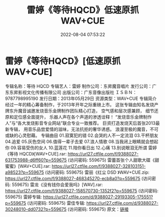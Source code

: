 ﻿---
title: 雷婷《等待HQCD》低速原抓WAV+CUE
date: 2022-08-04 07:53:22
categories: WAV车载音乐、镜像
tags: 华语中文
---
# 雷婷《等待HQCD》[低速原抓WAV+CUE]

专辑名称：等待 HQCD
专辑艺人：雷婷
制作公司：东昇魔音唱片
发行公司：广东东昇影视文化传播有限公司
出版公司：广东音像出版社
ＩＳＢＮ：9787798995190
发行日期：2013年05月29日
资源类型：WAV+CUE
专辑简介
经过一年的精心筹备制作，于2013年开年之际重磅上市。
这张专辑由知名发烧产牌东升魔音诚邀发烧音乐金牌制作团队精心打造，
空气感和层次感兼顾，
细节还原和定位感全面提升，
乐器人声在各个声道的渗透诠释！
“发烧音乐金牌制作人”与“各大发烧影音专业网站”联合专业一致推荐。
巨资打造发烧天后首张2013最新专辑，
用音乐品尝爱情的滋味，无法抗拒的奢华诱惑。
浪漫至极的魔音，不可或缺的心灵慰藉。
专辑曲目
01.寂寞犯的错
02.会哭的人不一定流泪
03.干杯朋友
04.追爱
05.灰色空间
06.值得一辈子去爱
07.浪人情歌
08.当我闭上眼睛就会想起你
09.容易受伤的女人
10.蓝莲花
11.陪你看日出
12.心痛
13.别说眼泪无所谓
雷婷《等待 HQCD》[WAV+CUE].rar: https://url27.ctfile.com/f/9388027-631753988-d6ff60?p=559675
(访问密码: 559675)
雷蕾首张个人甜歌大碟《甜蜜蜜》[WAV+CUE].rar: https://url27.ctfile.com/f/9388027-328103151-a98523?p=559675
(访问密码: 559675)
雷丽《红尘 DSD 》WAV+CUE.zip: https://url27.ctfile.com/f/9388027-468345270-ecb8a0?p=559675
(访问密码: 559675)
雷龙《没有钱你会爱我吗》[WAV].rar: https://url27.ctfile.com/f/9388027-158570730-1352f2?p=559675
(访问密码: 559675)
雷婷专辑: https://url27.ctfile.com/d/9388027-29193305-175551?p=559675
(访问密码: 559675)
雷佳专辑: https://url27.ctfile.com/d/9388027-30248010-dd0732?p=559675
(访问密码: 559675)
原文：[链接](https://blog.sina.com.cn/s/blog_1647c7e7601030yop.html)
